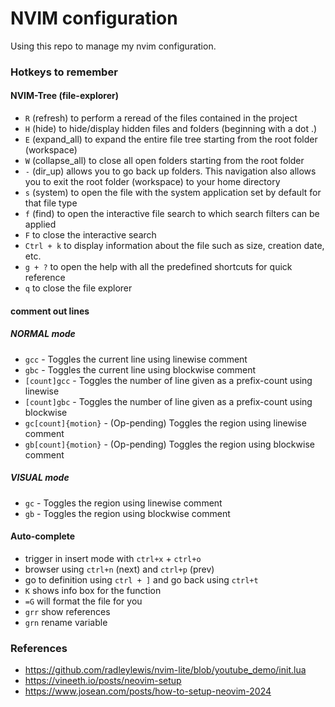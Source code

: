 # NVIM configuration
Using this repo to manage my nvim configuration.


### Hotkeys to remember
#### NVIM-Tree (file-explorer)
- `R` (refresh) to perform a reread of the files contained in the project
- `H` (hide) to hide/display hidden files and folders (beginning with a dot .)
- `E` (expand_all) to expand the entire file tree starting from the root folder (workspace)
- `W` (collapse_all) to close all open folders starting from the root folder
- `-` (dir_up) allows you to go back up folders. This navigation also allows you to exit the root folder (workspace) to your home directory
- `s` (system) to open the file with the system application set by default for that file type
- `f` (find) to open the interactive file search to which search filters can be applied
- `F` to close the interactive search
- `Ctrl + k` to display information about the file such as size, creation date, etc.
- `g + ?` to open the help with all the predefined shortcuts for quick reference
- `q` to close the file explorer


#### comment out lines
##### NORMAL mode

- `gcc` - Toggles the current line using linewise comment
- `gbc` - Toggles the current line using blockwise comment
- `[count]gcc` - Toggles the number of line given as a prefix-count using linewise
- `[count]gbc` - Toggles the number of line given as a prefix-count using blockwise
- `gc[count]{motion}` - (Op-pending) Toggles the region using linewise comment
- `gb[count]{motion}` - (Op-pending) Toggles the region using blockwise comment

##### VISUAL mode

- `gc` - Toggles the region using linewise comment
- `gb` - Toggles the region using blockwise comment

#### Auto-complete
- trigger in insert mode with `ctrl+x` + `ctrl+o`
- browser using `ctrl+n` (next) and `ctrl+p` (prev)
- go to definition using `ctrl + ]` and go back using `ctrl+t`
- `K` shows info box for the function
- `=G` will format the file for you
- `grr` show references
- `grn` rename variable

### References
- https://github.com/radleylewis/nvim-lite/blob/youtube_demo/init.lua
- https://vineeth.io/posts/neovim-setup
- https://www.josean.com/posts/how-to-setup-neovim-2024
